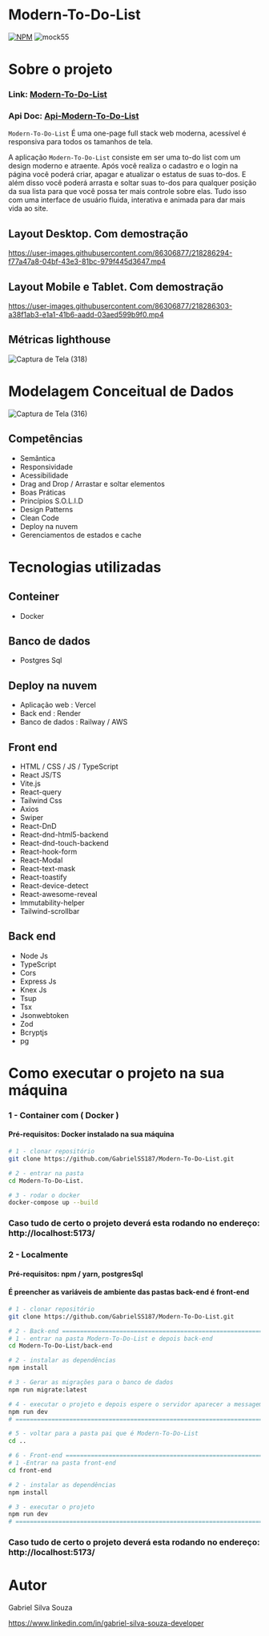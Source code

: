 # Modern-To-Do-List
[![NPM](https://img.shields.io/npm/l/react)](https://github.com/GabrielSS187/Modern-To-Do-List/blob/main/LICENSE) 
![mock55](https://user-images.githubusercontent.com/86306877/218285011-21bc84f5-97c1-49b0-9ea9-c65bf77ae696.png)

# Sobre o projeto

### Link: [Modern-To-Do-List](https://modern-to-do-list.vercel.app/)
### Api Doc: [Api-Modern-To-Do-List]()

``Modern-To-Do-List`` É uma one-page full stack web moderna, acessível é responsiva para todos os tamanhos de tela.

A aplicação ``Modern-To-Do-List`` consiste em ser uma to-do list com um design moderno e atraente.
Após você realiza o cadastro e o login na página você poderá criar, apagar e atualizar o estatus
de suas to-dos. E além disso você poderá arrasta e soltar suas to-dos para qualquer posição da sua lista para que 
você possa ter mais controle sobre elas. Tudo isso com uma interface de usuário fluida, interativa
e animada para dar mais vida ao site.

## Layout Desktop. Com demostração
https://user-images.githubusercontent.com/86306877/218286294-f77a47a8-04bf-43e3-81bc-979f445d3647.mp4

## Layout Mobile e Tablet. Com demostração
https://user-images.githubusercontent.com/86306877/218286303-a38f1ab3-e1a1-41b6-aadd-03aed599b9f0.mp4

## Métricas lighthouse
![Captura de Tela (318)](https://user-images.githubusercontent.com/86306877/218285889-676c2153-61f2-40ea-91f7-58617d3d702a.png)

# Modelagem Conceitual de Dados
![Captura de Tela (316)](https://user-images.githubusercontent.com/86306877/218285587-65f2abbd-9e8f-42cc-bb29-d866cd2123f8.png)

## Competências
- Semântica
- Responsividade
- Acessibilidade
- Drag and Drop / Arrastar e soltar elementos
- Boas Práticas
- Princípios S.O.L.I.D
- Design Patterns
- Clean Code
- Deploy na nuvem
- Gerenciamentos de estados e cache

# Tecnologias utilizadas

## Conteiner
- Docker

## Banco de dados
- Postgres Sql

## Deploy na nuvem
- Aplicação web : Vercel
- Back end : Render
- Banco de dados : Railway / AWS

## Front end
- HTML / CSS / JS / TypeScript
- React JS/TS
- Vite.js
- React-query
- Tailwind Css
- Axios
- Swiper
- React-DnD
- React-dnd-html5-backend
- React-dnd-touch-backend
- React-hook-form
- React-Modal
- React-text-mask
- React-toastify
- React-device-detect
- React-awesome-reveal
- Immutability-helper
- Tailwind-scrollbar

## Back end
- Node Js
- TypeScript
- Cors
- Express Js
- Knex Js
- Tsup
- Tsx
- Jsonwebtoken
- Zod
- Bcryptjs
- pg


# Como executar o projeto na sua máquina

### 1 - Container com ( Docker )
#### Pré-requisitos: Docker instalado na sua máquina
```bash
# 1 - clonar repositório
git clone https://github.com/GabrielSS187/Modern-To-Do-List.git

# 2 - entrar na pasta
cd Modern-To-Do-List.

# 3 - rodar o docker
docker-compose up --build
```
### Caso tudo de certo o projeto deverá esta rodando no endereço: http://localhost:5173/

### 2 - Localmente
#### Pré-requisitos: npm / yarn, postgresSql
#### É preencher as variáveis de ambiente das pastas back-end é front-end

```bash
# 1 - clonar repositório
git clone https://github.com/GabrielSS187/Modern-To-Do-List.git

# 2 - Back-end ============================================================================================================
# 1 - entrar na pasta Modern-To-Do-List e depois back-end
cd Modern-To-Do-List/back-end

# 2 - instalar as dependências
npm install

# 3 - Gerar as migrações para o banco de dados
npm run migrate:latest

# 4 - executar o projeto e depois espere o servidor aparecer a messagem: "Server is running in http://localhost:8000"
npm run dev
# ===========================================================================================================================

# 5 - voltar para a pasta pai que é Modern-To-Do-List
cd ..

# 6 - Front-end ============================================================================================================
# 1 -Entrar na pasta front-end
cd front-end

# 2 - instalar as dependências
npm install

# 3 - executar o projeto
npm run dev
# ===========================================================================================================================
```
### Caso tudo de certo o projeto deverá esta rodando no endereço: http://localhost:5173/

# Autor

Gabriel Silva Souza

https://www.linkedin.com/in/gabriel-silva-souza-developer

